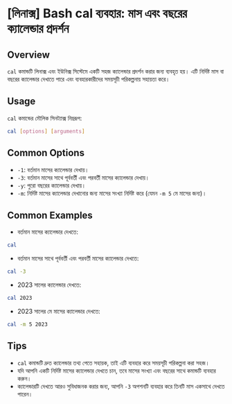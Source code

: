 # [লিনাক্স] Bash cal ব্যবহার: মাস এবং বছরের ক্যালেন্ডার প্রদর্শন

## Overview
`cal` কমান্ডটি লিনাক্স এবং ইউনিক্স সিস্টেমে একটি সহজ ক্যালেন্ডার প্রদর্শন করার জন্য ব্যবহৃত হয়। এটি নির্দিষ্ট মাস বা বছরের ক্যালেন্ডার দেখাতে পারে এবং ব্যবহারকারীদের সময়সূচী পরিকল্পনায় সহায়তা করে।

## Usage
`cal` কমান্ডের মৌলিক সিনট্যাক্স নিম্নরূপ:

```bash
cal [options] [arguments]
```

## Common Options
- `-1`: বর্তমান মাসের ক্যালেন্ডার দেখায়।
- `-3`: বর্তমান মাসের সাথে পূর্ববর্তী এবং পরবর্তী মাসের ক্যালেন্ডার দেখায়।
- `-y`: পুরো বছরের ক্যালেন্ডার দেখায়।
- `-m`: নির্দিষ্ট মাসের ক্যালেন্ডার দেখানোর জন্য মাসের সংখ্যা নির্দিষ্ট করে (যেমন `-m 5` মে মাসের জন্য)।

## Common Examples
- বর্তমান মাসের ক্যালেন্ডার দেখতে:

```bash
cal
```

- বর্তমান মাসের সাথে পূর্ববর্তী এবং পরবর্তী মাসের ক্যালেন্ডার দেখতে:

```bash
cal -3
```

- 2023 সালের ক্যালেন্ডার দেখতে:

```bash
cal 2023
```

- 2023 সালের মে মাসের ক্যালেন্ডার দেখতে:

```bash
cal -m 5 2023
```

## Tips
- `cal` কমান্ডটি দ্রুত ক্যালেন্ডার তথ্য পেতে সহায়ক, তাই এটি ব্যবহার করে সময়সূচী পরিকল্পনা করা সহজ।
- যদি আপনি একটি নির্দিষ্ট মাসের ক্যালেন্ডার দেখতে চান, তবে মাসের সংখ্যা এবং বছরের সাথে কমান্ডটি ব্যবহার করুন।
- ক্যালেন্ডারটি দেখতে আরও সুবিধাজনক করার জন্য, আপনি `-3` অপশনটি ব্যবহার করে তিনটি মাস একসাথে দেখতে পারেন।